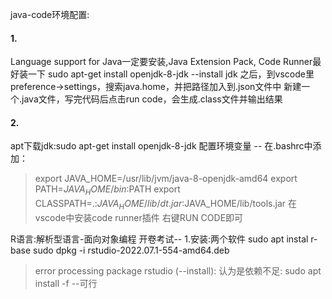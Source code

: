 java-code环境配置:
#### 1.
Language support for Java一定要安装,Java Extension Pack, Code Runner最好装一下
sudo apt-get install openjdk-8-jdk --install jdk
之后，到vscode里preference->settings，搜索java.home，并把路径加入到.json文件中
新建一个.java文件，写完代码后点击run code，会生成.class文件并输出结果

#### 2.
apt下载jdk:sudo apt-get install openjdk-8-jdk
配置环境变量 -- 在.bashrc中添加：
>export JAVA_HOME=/usr/lib/jvm/java-8-openjdk-amd64
>export PATH=$JAVA_HOME/bin:$PATH
>export CLASSPATH=.:$JAVA_HOME/lib/dt.jar:$JAVA_HOME/lib/tools.jar
在vscode中安装code runner插件
右键RUN CODE即可





R语言:解析型语言-面向对象编程
开卷考试--
1.安装:两个软件
sudo apt instal r-base
sudo dpkg -i rstudio-2022.07.1-554-amd64.deb 
>error processing package rstudio (--install):
认为是依赖不足:
sudo apt install -f  --可行


